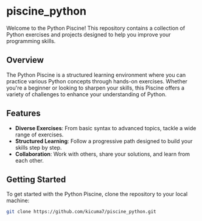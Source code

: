 # piscine_python

Welcome to the Python Piscine! This repository contains a collection of Python exercises and projects designed to help you improve your programming skills.

## Overview

The Python Piscine is a structured learning environment where you can practice various Python concepts through hands-on exercises. Whether you're a beginner or looking to sharpen your skills, this Piscine offers a variety of challenges to enhance your understanding of Python.

## Features

- **Diverse Exercises**: From basic syntax to advanced topics, tackle a wide range of exercises.
- **Structured Learning**: Follow a progressive path designed to build your skills step by step.
- **Collaboration**: Work with others, share your solutions, and learn from each other.

## Getting Started

To get started with the Python Piscine, clone the repository to your local machine:

```bash
git clone https://github.com/kicuma7/piscine_python.git
